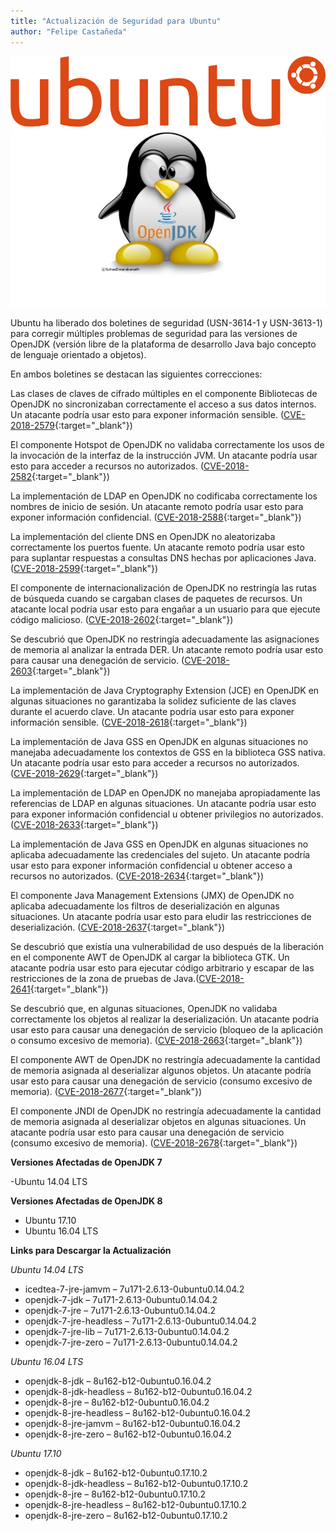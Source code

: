 ```yaml
---
title: "Actualización de Seguridad para Ubuntu"
author: "Felipe Castañeda"
---
```

![Ubuntu](/assets/images/ubuntu.png)
![Tux](/assets/images/tux.jpg)

Ubuntu ha liberado dos boletines de seguridad (USN-3614-1 y USN-3613-1) para corregir múltiples problemas de seguridad para las versiones de OpenJDK (versión libre de la plataforma de desarrollo Java bajo concepto de lenguaje orientado a objetos).

En ambos boletines se destacan las siguientes correcciones:

Las clases de claves de cifrado múltiples en el componente Bibliotecas de OpenJDK no sincronizaban correctamente el acceso a sus datos internos. Un atacante podría usar esto para exponer información sensible. ([CVE-2018-2579](https://people.canonical.com/~ubuntu-security/cve/CVE-2018-2579){:target="_blank"})

El componente Hotspot de OpenJDK no validaba correctamente los usos de la invocación de la interfaz de la instrucción JVM. Un atacante podría usar esto para acceder a recursos no autorizados. ([CVE-2018-2582](https://people.canonical.com/~ubuntu-security/cve/CVE-2018-2582){:target="_blank"})

La implementación de LDAP en OpenJDK no codificaba correctamente los nombres de inicio de sesión. Un atacante remoto podría usar esto para exponer información confidencial. ([CVE-2018-2588](https://people.canonical.com/~ubuntu-security/cve/CVE-2018-2588){:target="_blank"})

La implementación del cliente DNS en OpenJDK no aleatorizaba correctamente los puertos fuente. Un atacante remoto podría usar esto para suplantar respuestas a consultas DNS hechas por aplicaciones Java. ([CVE-2018-2599](https://people.canonical.com/~ubuntu-security/cve/CVE-2018-2599){:target="_blank"})

El componente de internacionalización de OpenJDK no restringía las rutas de búsqueda cuando se cargaban clases de paquetes de recursos. Un atacante local podría usar esto para engañar a un usuario para que ejecute código malicioso. ([CVE-2018-2602](https://people.canonical.com/~ubuntu-security/cve/CVE-2018-2602){:target="_blank"})

Se descubrió que OpenJDK no restringía adecuadamente las asignaciones de memoria al analizar la entrada DER. Un atacante remoto podría usar esto para causar una denegación de servicio. ([CVE-2018-2603](https://people.canonical.com/~ubuntu-security/cve/CVE-2018-2603){:target="_blank"})

La implementación de Java Cryptography Extension (JCE) en OpenJDK en algunas situaciones no garantizaba la solidez suficiente de las claves durante el acuerdo clave. Un atacante podría usar esto para exponer información sensible. ([CVE-2018-2618](https://people.canonical.com/~ubuntu-security/cve/CVE-2018-2618){:target="_blank"})

La implementación de Java GSS en OpenJDK en algunas situaciones no manejaba adecuadamente los contextos de GSS en la biblioteca GSS nativa. Un atacante podría usar esto para acceder a recursos no autorizados. ([CVE-2018-2629](https://people.canonical.com/~ubuntu-security/cve/CVE-2018-2629){:target="_blank"})

La implementación de LDAP en OpenJDK no manejaba apropiadamente las referencias de LDAP en algunas situaciones. Un atacante podría usar esto para exponer información confidencial u obtener privilegios no autorizados. ([CVE-2018-2633](https://people.canonical.com/~ubuntu-security/cve/CVE-2018-2633){:target="_blank"})

La implementación de Java GSS en OpenJDK en algunas situaciones no aplicaba adecuadamente las credenciales del sujeto. Un atacante podría usar esto para exponer información confidencial u obtener acceso a recursos no autorizados. ([CVE-2018-2634](https://people.canonical.com/~ubuntu-security/cve/CVE-2018-2634){:target="_blank"})

El componente Java Management Extensions (JMX) de OpenJDK no aplicaba adecuadamente los filtros de deserialización en algunas situaciones. Un atacante podría usar esto para eludir las restricciones de deserialización. ([CVE-2018-2637](https://people.canonical.com/~ubuntu-security/cve/CVE-2018-2637){:target="_blank"})

Se descubrió que existía una vulnerabilidad de uso después de la liberación en el componente AWT de OpenJDK al cargar la biblioteca GTK. Un atacante podría usar esto para ejecutar código arbitrario y escapar de las restricciones de la zona de pruebas de Java.([CVE-2018-2641](https://people.canonical.com/~ubuntu-security/cve/CVE-2018-2641){:target="_blank"})

Se descubrió que, en algunas situaciones, OpenJDK no validaba correctamente los objetos al realizar la deserialización. Un atacante podría usar esto para causar una denegación de servicio (bloqueo de la aplicación o consumo excesivo de memoria). ([CVE-2018-2663](https://people.canonical.com/~ubuntu-security/cve/CVE-2018-2663){:target="_blank"})

El componente AWT de OpenJDK no restringía adecuadamente la cantidad de memoria asignada al deserializar algunos objetos. Un atacante podría usar esto para causar una denegación de servicio (consumo excesivo de memoria). ([CVE-2018-2677](https://people.canonical.com/~ubuntu-security/cve/CVE-2018-2677){:target="_blank"})

El componente JNDI de OpenJDK no restringía adecuadamente la cantidad de memoria asignada al deserializar objetos en algunas situaciones. Un atacante podría usar esto para causar una denegación de servicio (consumo excesivo de memoria). ([CVE-2018-2678](https://people.canonical.com/~ubuntu-security/cve/CVE-2018-2678){:target="_blank"})

**Versiones Afectadas de OpenJDK 7**

-Ubuntu 14.04 LTS

**Versiones Afectadas de OpenJDK 8**

- Ubuntu 17.10
- Ubuntu 16.04 LTS

**Links para Descargar la Actualización**

*Ubuntu 14.04 LTS*
- icedtea-7-jre-jamvm – 7u171-2.6.13-0ubuntu0.14.04.2
- openjdk-7-jdk – 7u171-2.6.13-0ubuntu0.14.04.2
- openjdk-7-jre – 7u171-2.6.13-0ubuntu0.14.04.2
- openjdk-7-jre-headless – 7u171-2.6.13-0ubuntu0.14.04.2
- openjdk-7-jre-lib – 7u171-2.6.13-0ubuntu0.14.04.2
- openjdk-7-jre-zero – 7u171-2.6.13-0ubuntu0.14.04.2

*Ubuntu 16.04 LTS*
- openjdk-8-jdk – 8u162-b12-0ubuntu0.16.04.2
- openjdk-8-jdk-headless – 8u162-b12-0ubuntu0.16.04.2
- openjdk-8-jre – 8u162-b12-0ubuntu0.16.04.2
- openjdk-8-jre-headless – 8u162-b12-0ubuntu0.16.04.2
- openjdk-8-jre-jamvm – 8u162-b12-0ubuntu0.16.04.2
- openjdk-8-jre-zero – 8u162-b12-0ubuntu0.16.04.2

*Ubuntu 17.10*
- openjdk-8-jdk – 8u162-b12-0ubuntu0.17.10.2
- openjdk-8-jdk-headless – 8u162-b12-0ubuntu0.17.10.2
- openjdk-8-jre – 8u162-b12-0ubuntu0.17.10.2
- openjdk-8-jre-headless – 8u162-b12-0ubuntu0.17.10.2
- openjdk-8-jre-zero – 8u162-b12-0ubuntu0.17.10.2